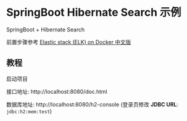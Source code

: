 # SpringBoot Hibernate Search 示例

SpringBoot + Hibernate Search

前置步骤参考 [Elastic stack (ELK) on Docker 中文版](https://github.com/monkeydp/docker-elk)

## 教程

启动项目

接口地址: http://localhost:8080/doc.html

数据库地址: http://localhost:8080/h2-console (登录页修改 **JDBC URL**: `jdbc:h2:mem:test`)


